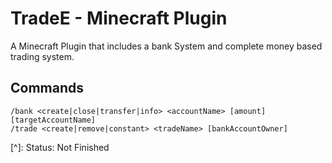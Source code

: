 # TradeE - Minecraft Plugin
A Minecraft Plugin that includes a bank System and complete money based trading system.

## Commands
```
/bank <create|close|transfer|info> <accountName> [amount] [targetAccountName]
/trade <create|remove|constant> <tradeName> [bankAccountOwner]
```



[^]: Status: Not Finished
